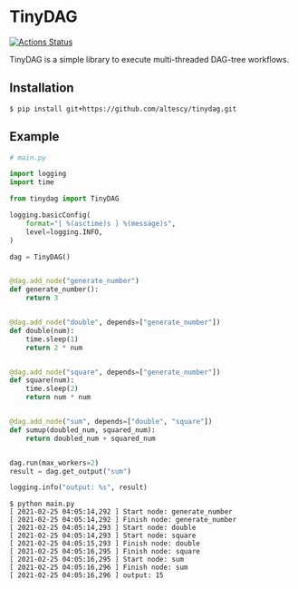 TinyDAG
=======

[![Actions Status](https://github.com/altescy/tinydag/workflows/CI/badge.svg)](https://github.com/altescy/tinydag/actions?query=workflow%3ACI)

TinyDAG is a simple library to execute multi-threaded DAG-tree workflows.


## Installation

```
$ pip install git+https://github.com/altescy/tinydag.git
```


## Example

```python
# main.py

import logging
import time

from tinydag import TinyDAG

logging.basicConfig(
    format="[ %(asctime)s ] %(message)s",
    level=logging.INFO,
)

dag = TinyDAG()


@dag.add_node("generate_number")
def generate_number():
    return 3


@dag.add_node("double", depends=["generate_number"])
def double(num):
    time.sleep(1)
    return 2 * num


@dag.add_node("square", depends=["generate_number"])
def square(num):
    time.sleep(2)
    return num * num


@dag.add_node("sum", depends=["double", "square"])
def sumup(doubled_num, squared_num):
    return doubled_num + squared_num


dag.run(max_workers=2)
result = dag.get_output("sum")

logging.info("output: %s", result)
```

```
$ python main.py
[ 2021-02-25 04:05:14,292 ] Start node: generate_number
[ 2021-02-25 04:05:14,292 ] Finish node: generate_number
[ 2021-02-25 04:05:14,293 ] Start node: double
[ 2021-02-25 04:05:14,293 ] Start node: square
[ 2021-02-25 04:05:15,293 ] Finish node: double
[ 2021-02-25 04:05:16,295 ] Finish node: square
[ 2021-02-25 04:05:16,295 ] Start node: sum
[ 2021-02-25 04:05:16,296 ] Finish node: sum
[ 2021-02-25 04:05:16,296 ] output: 15
```
